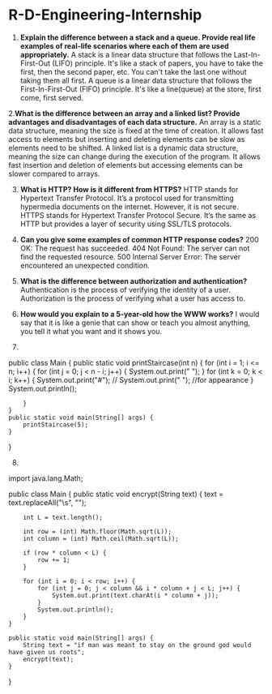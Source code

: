 # R-D-Engineering-Internship

1. **Explain the difference between a stack and a queue. Provide real life examples of real-life scenarios where each of them are used appropriately.**
A stack is a linear data structure that follows the Last-In-First-Out (LIFO) principle. It's like a stack of papers, you have to take the first, then the second paper, etc. You can't take the last one without taking them all first.
A queue is a linear data structure that follows the First-In-First-Out (FIFO) principle. It's like a line(queue) at the store, first come, first served.

2.**What is the difference between an array and a linked list? Provide advantages and disadvantages of each data structure.**
An array is a static data structure, meaning the size is fixed at the time of creation. It allows fast access to elements but inserting and deleting elements can be slow as elements need to be shifted.
A linked list is a dynamic data structure, meaning the size can change during the execution of the program. It allows fast insertion and deletion of elements but accessing elements can be slower compared to arrays.


3. **What is HTTP? How is it different from HTTPS?**
HTTP stands for Hypertext Transfer Protocol. It’s a protocol used for transmitting hypermedia documents on the internet. However, it is not secure.
HTTPS stands for Hypertext Transfer Protocol Secure. It’s the same as HTTP but provides a layer of security using SSL/TLS protocols.

   
4. **Can you give some examples of common HTTP response codes?**
200 OK: The request has succeeded.
404 Not Found: The server can not find the requested resource.
500 Internal Server Error: The server encountered an unexpected condition.

5. **What is the difference between authorization and authentication?**
Authentication is the process of verifying the identity of a user.
Authorization is the process of verifying what a user has access to.

6. **How would you explain to a 5-year-old how the WWW works?**
I would say that it is like a genie that can show or teach you almost anything, you tell it what you want and it shows you.


7.
public class Main {
    public static void printStaircase(int n) {
        for (int i = 1; i <= n; i++) {
            for (int j = 0; j < n - i; j++) {
                System.out.print(" ");
            }
            for (int k = 0; k < i; k++) {
                System.out.print("#");
 //                   System.out.print(" ");   //for appearance
            }
            System.out.println();

        }
    }
    public static void main(String[] args) {
        printStaircase(5);
    }
}

8.
import java.lang.Math;

public class Main {
    public static void encrypt(String text) {
        text = text.replaceAll("\\s", "");

        int L = text.length();

        int row = (int) Math.floor(Math.sqrt(L));
        int column = (int) Math.ceil(Math.sqrt(L));

        if (row * column < L) {
            row += 1;
        }

        for (int i = 0; i < row; i++) {
            for (int j = 0; j < column && i * column + j < L; j++) {
                System.out.print(text.charAt(i * column + j));
            }
            System.out.println();
        }
    }

    public static void main(String[] args) {
        String text = "if man was meant to stay on the ground god would have given us roots";
        encrypt(text);
    }
}
